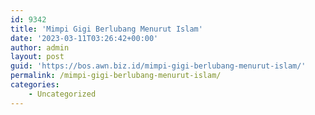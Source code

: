 ```yaml
---
id: 9342
title: 'Mimpi Gigi Berlubang Menurut Islam'
date: '2023-03-11T03:26:42+00:00'
author: admin
layout: post
guid: 'https://bos.awn.biz.id/mimpi-gigi-berlubang-menurut-islam/'
permalink: /mimpi-gigi-berlubang-menurut-islam/
categories:
    - Uncategorized
---
```



